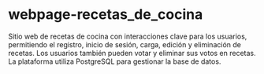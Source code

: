 # webpage-recetas_de_cocina
Sitio web de recetas de cocina con interacciones clave para los usuarios, permitiendo el registro, inicio de sesión, carga, edición y eliminación de recetas. Los usuarios también pueden votar y eliminar sus votos en recetas. La plataforma utiliza PostgreSQL para gestionar la base de datos.

